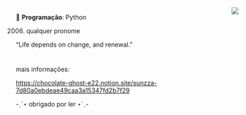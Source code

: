 <img src="https://64.media.tumblr.com/98bf01a956891c9730b68db84871e6a9/c3fdbebcf8b687ad-e8/s250x400/6ccc0f8c8be0eb9075cdd23813f784383e6e4c64.gifv" align="right">


💬 <strong>Programação</strong>: Python


 2006. qualquer pronome


</p> “Life depends on change, and renewal.”

# 

</p>

 mais informações:

https://chocolate-ghost-e22.notion.site/sunzza-7d80a0ebdeae49caa3a15347fd2b7f29

-ˏˋ⋆ obrigado por ler ⋆ˊˎ-
 
